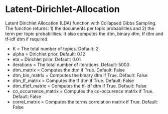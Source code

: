 # Latent-Dirichlet-Allocation
Latent Dirichlet Allocation (LDA) function with Collapsed Gibbs Sampling. The function returns: 1) the documents per topic probabilities and 2) the term per topic probabilities. It also computes the dtm, binary dtm, tf dtm and tf-idf dtm if required.

* K = The total number of topics. Default: 2
* alpha = Dirichlet prior. Default: 0.12
* eta = Dirichlet prior. Default: 0.01
* iterations = The total number of iterations. Default: 5000
* dtm_matrix = Computes the dtm if True. Default: False
* dtm_bin_matrix = Computes the binary dtm if True. Default: False
* dtm_tf_matrix = Computes the tf dtm if True. Default: False
* dtm_tfidf_matrix = Computes the tf-idf dtm if True. Default: False
* co_occurrence_matrix = Computes the co-occurence matrix if True. Default: False
* correl_matrix = Computes the terms correlation matrix if True. Default: False
